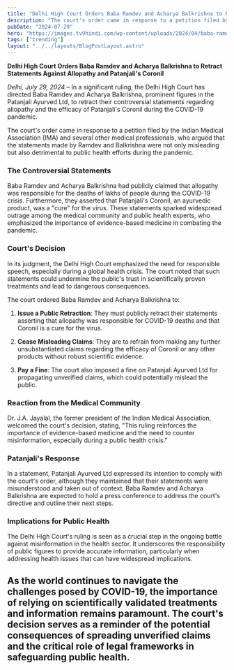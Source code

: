 ```yaml
---
title: "Delhi High Court Orders Baba Ramdev and Acharya Balkrishna to Retract Statements Against Allopathy and Patanjali's Coronil"
description: "The court's order came in response to a petition filed by the Indian Medical Association (IMA) and several other medical professionals"
pubDate: "2024-07-29"
hero: "https://images.tv9hindi.com/wp-content/uploads/2024/04/baba-ramdev.jpeg"
tags: ["trending"]
layout: "../../layouts/BlogPostLayout.astro"
---
```

**Delhi High Court Orders Baba Ramdev and Acharya Balkrishna to Retract Statements Against Allopathy and Patanjali's Coronil**

*Delhi, July 29, 2024* – In a significant ruling, the Delhi High Court has directed Baba Ramdev and Acharya Balkrishna, prominent figures in the Patanjali Ayurved Ltd, to retract their controversial statements regarding allopathy and the efficacy of Patanjali's Coronil during the COVID-19 pandemic.

The court's order came in response to a petition filed by the Indian Medical Association (IMA) and several other medical professionals, who argued that the statements made by Ramdev and Balkrishna were not only misleading but also detrimental to public health efforts during the pandemic.

### The Controversial Statements

Baba Ramdev and Acharya Balkrishna had publicly claimed that allopathy was responsible for the deaths of lakhs of people during the COVID-19 crisis. Furthermore, they asserted that Patanjali's Coronil, an ayurvedic product, was a "cure" for the virus. These statements sparked widespread outrage among the medical community and public health experts, who emphasized the importance of evidence-based medicine in combating the pandemic.

### Court's Decision

In its judgment, the Delhi High Court emphasized the need for responsible speech, especially during a global health crisis. The court noted that such statements could undermine the public's trust in scientifically proven treatments and lead to dangerous consequences.

The court ordered Baba Ramdev and Acharya Balkrishna to:

1. **Issue a Public Retraction**: They must publicly retract their statements asserting that allopathy was responsible for COVID-19 deaths and that Coronil is a cure for the virus.
   
2. **Cease Misleading Claims**: They are to refrain from making any further unsubstantiated claims regarding the efficacy of Coronil or any other products without robust scientific evidence.

3. **Pay a Fine**: The court also imposed a fine on Patanjali Ayurved Ltd for propagating unverified claims, which could potentially mislead the public.

### Reaction from the Medical Community

Dr. J.A. Jayalal, the former president of the Indian Medical Association, welcomed the court's decision, stating, "This ruling reinforces the importance of evidence-based medicine and the need to counter misinformation, especially during a public health crisis."

### Patanjali's Response

In a statement, Patanjali Ayurved Ltd expressed its intention to comply with the court's order, although they maintained that their statements were misunderstood and taken out of context. Baba Ramdev and Acharya Balkrishna are expected to hold a press conference to address the court's directive and outline their next steps.

### Implications for Public Health

The Delhi High Court's ruling is seen as a crucial step in the ongoing battle against misinformation in the health sector. It underscores the responsibility of public figures to provide accurate information, particularly when addressing health issues that can have widespread implications.

As the world continues to navigate the challenges posed by COVID-19, the importance of relying on scientifically validated treatments and information remains paramount. The court's decision serves as a reminder of the potential consequences of spreading unverified claims and the critical role of legal frameworks in safeguarding public health.
---